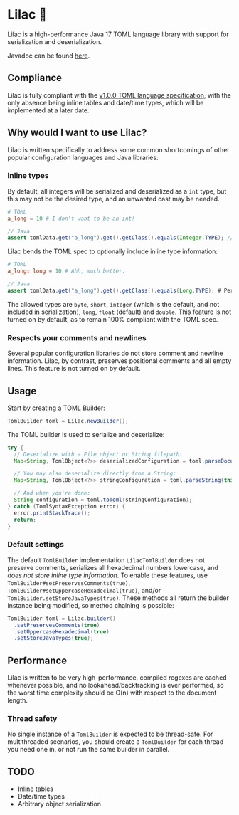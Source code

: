 # Lilac 🌸
Lilac is a high-performance Java 17 TOML language library with support for serialization and deserialization.

Javadoc can be found [here](http://www.khyonieheart.coffee/javadoc/lilac/index.html).

## Compliance
Lilac is fully compliant with the [v1.0.0 TOML language specification](https://toml.io/en/v1.0.0), with the only absence being inline tables and date/time types, which will be implemented at a later date.
## Why would I want to use Lilac?
Lilac is written specifically to address some common shortcomings of other popular configuration languages and Java libraries:
### Inline types
By default, all integers will be serialized and deserialized as a `int` type, but this may not be the desired type, and an unwanted cast may be needed.
```toml
# TOML
a_long = 10 # I don't want to be an int!
```
```java
// Java
assert tomlData.get("a_long").get().getClass().equals(Integer.TYPE); // We can't have that, can we?
```
Lilac bends the TOML spec to optionally include inline type information:
```toml
# TOML
a_long: long = 10 # Ahh, much better.
```
```java
// Java
assert tomlData.get("a_long").get().getClass().equals(Long.TYPE); # Perfection.
```
The allowed types are `byte`, `short`, `integer` (which is the default, and not included in serialization), `long`, `float` (default) and `double`. This feature is not turned on by default, as to remain 100% compliant with the TOML spec.

### Respects your comments and newlines
Several popular configuration libraries do not store comment and newline information. Lilac, by contrast, preserves positional comments and all empty lines. This feature is not turned on by default.
## Usage
Start by creating a TOML Builder:
```java
TomlBuilder toml = Lilac.newBuilder();
```
The TOML builder is used to serialize and deserialize:
```java
try {
  // Deserialize with a File object or String filepath:
  Map<String, TomlObject<?>> deserializedConfiguration = toml.parseDocument("config.toml");

  // You may also deserialize directly from a String:
  Map<String, TomlObject<?>> stringConfiguration = toml.parseString(this.tomlConfiguration);

  // And when you're done:
  String configuration = toml.toToml(stringConfiguration);
} catch (TomlSyntaxException error) {
  error.printStackTrace();
  return;
}
```
### Default settings
The default `TomlBuilder` implementation `LilacTomlBuilder` does not preserve comments, serializes all hexadecimal numbers lowercase, and *does not store inline type information*. 
To enable these features, use `TomlBuilder#setPreservesComments(true)`, `TomlBuilder#setUppercaseHexadecimal(true)`, and/or `TomlBuilder.setStoreJavaTypes(true)`. 
These methods all return the builder instance being modified, so method chaining is possible:
```java
TomlBuilder toml = Lilac.builder()
  .setPreservesComments(true)
  .setUppercaseHexadecimal(true)
  .setStoreJavaTypes(true);
```
## Performance
Lilac is written to be very high-performance, compiled regexes are cached whenever possible, and no lookahead/backtracking is ever performed, so the worst time complexity should be O(n) with respect to the document length.

### Thread safety
No single instance of a `TomlBuilder` is expected to be thread-safe. For multithreaded scenarios, you should create a `TomlBuilder` for each thread you need one in, or not run the same builder in parallel.

## TODO
- Inline tables
- Date/time types
- Arbitrary object serialization
